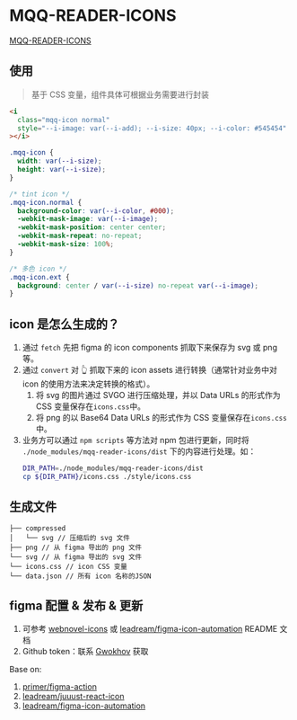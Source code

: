 # MQQ-READER-ICONS

[MQQ-READER-ICONS](https://yued-fe.github.io/mqq-reader-icons/)

## 使用

> 基于 CSS 变量，组件具体可根据业务需要进行封装

```html
<i
  class="mqq-icon normal"
  style="--i-image: var(--i-add); --i-size: 40px; --i-color: #545454"
></i>
```

```css
.mqq-icon {
  width: var(--i-size);
  height: var(--i-size);
}

/* tint icon */
.mqq-icon.normal {
  background-color: var(--i-color, #000);
  -webkit-mask-image: var(--i-image);
  -webkit-mask-position: center center;
  -webkit-mask-repeat: no-repeat;
  -webkit-mask-size: 100%;
}

/* 多色 icon */
.mqq-icon.ext {
  background: center / var(--i-size) no-repeat var(--i-image);
}
```

## icon 是怎么生成的？

1. 通过 `fetch` 先把 figma 的 icon components 抓取下来保存为 svg 或 png 等。
2. 通过 `convert` 对 👆 抓取下来的 icon assets 进行转换（通常针对业务中对 icon 的使用方法来决定转换的格式）。
   1. 将 svg 的图片通过 SVGO 进行压缩处理，并以 Data URLs 的形式作为 CSS 变量保存在`icons.css`中。
   2. 将 png 的以 Base64 Data URLs 的形式作为 CSS 变量保存在`icons.css`中。
3. 业务方可以通过 `npm scripts` 等方法对 npm 包进行更新，同时将 `./node_modules/mqq-reader-icons/dist` 下的内容进行处理。如：
   ```sh
   DIR_PATH=./node_modules/mqq-reader-icons/dist
   cp ${DIR_PATH}/icons.css ./style/icons.css
   ```

## 生成文件

```
├── compressed
│   └── svg // 压缩后的 svg 文件
├── png // 从 figma 导出的 png 文件
└── svg // 从 figma 导出的 svg 文件
└── icons.css // icon CSS 变量
└── data.json // 所有 icon 名称的JSON
```

## figma 配置 & 发布 & 更新

1. 可参考 [webnovel-icons](https://github.com/yued-fe/webnovel-icons) 或 [leadream/figma-icon-automation](https://github.com/leadream/figma-icon-automation) README 文档
2. Github token：联系 [Gwokhov](https://github.com/Gwokhov) 获取

Base on:

1. [primer/figma-action](https://github.com/primer/figma-action)
2. [leadream/juuust-react-icon](https://github.com/leadream/juuust-react-icon)
3. [leadream/figma-icon-automation](https://github.com/leadream/figma-icon-automation)
